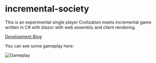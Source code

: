 # incremental-society

This is an experimental single player Civilization meets incremental game written in C# with blazor with web assembly and client rendering.

[Development Blog](https://chamons.github.io/incremental-society/)

You can see some gameplay here:

![Gameplay](docs/readme/Gameplay.gif)
